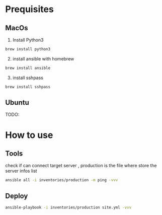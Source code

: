 # Prequisites 
## MacOs
1. Install Python3
```  bash
brew install python3
```
2. install ansible with homebrew 
``` bash
brew install ansible 
```
3. install sshpass 
``` bash
brew install sshpass
```
## Ubuntu 
TODO:

# How to use
## Tools 
check if can connect target server , production is the file where store the server infos list

``` bash
ansible all -i inventories/production -m ping -vvv
```


## Deploy
``` bash
ansible-playbook -i inventories/production site.yml -vvv
```